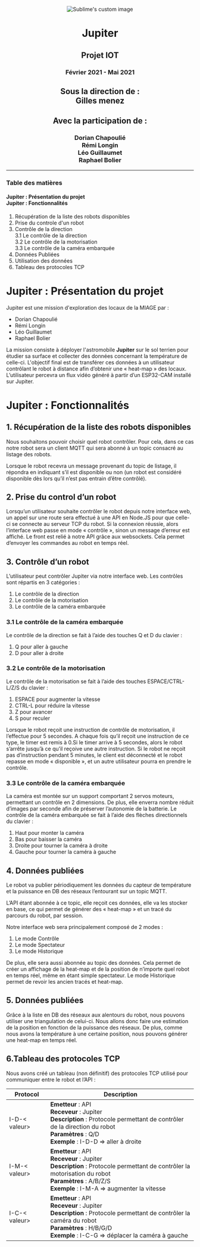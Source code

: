 
<p align="center">
  <img src="https://ak.picdn.net/shutterstock/videos/13894196/thumb/6.jpg" alt="Sublime's custom image"/>
</p>

<h1 align="center"> Jupiter </h1>
<h2 align="center">  Projet  IOT </h2>
<center> <h3> Février 2021 - Mai 2021 <h3> </center>
<h2 align="center">  Sous la direction de :
<br> Gilles menez</h2>

<h2 align="center">  Avec la participation de :</h2>
<center> <h3> Dorian Chapoulié <br> Rémi Longin <br> Léo Guillaumet <br> Raphael Bolier </h3> </center>

---

<h3> Table des matières </h3>

<h4>Jupiter : Présentation du projet
<br>
Jupiter : Fonctionnalités </h4>

1. Récupération de la liste des robots disponibles
2. Prise du controle d'un robot
3. Contrôle de la direction
<br>3.1 Le contrôle de la direction
<br>3.2 Le contrôle de la motorisation
<br>3.3 Le contrôle de la caméra embarquée
4. Données Publiées
5. Utilisation des données
6. Tableau des protocoles TCP


# Jupiter : Présentation du projet 

Jupiter est une mission d'exploration des locaux de la MIAGE par :
* Dorian Chapoulié
* Rémi Longin
* Léo Guillaumet
* Raphael Bolier

La mission consiste à déployer l'astromobile <b>Jupiter</b> sur le sol terrien pour étudier sa surface et collecter des données concernant la température de celle-ci.
L'objectif final est de transférer ces données à un utilisateur contrôlant le robot à distance afin d’obtenir une « heat-map » des locaux.
L’utilisateur percevra un flux vidéo généré à partir d’un ESP32-CAM installé sur Jupiter.

# Jupiter : Fonctionnalités

## 1. Récupération de la liste des robots disponibles

Nous souhaitons pouvoir choisir quel robot contrôler. Pour cela, dans ce cas notre robot sera un client MQTT qui sera abonné à un topic consacré au listage des robots.

Lorsque le robot recevra un message provenant du topic de listage, il répondra en indiquant s’il est disponible ou non (un robot est considéré disponible dès lors qu’il n’est pas entrain d’être contrôlé).

## 2. Prise du control d’un robot

Lorsqu’un utilisateur souhaite contrôler le robot depuis notre interface web, un appel sur une route sera effectué à une API en Node.JS pour que celle-ci se connecte au serveur TCP du robot. Si la connexion réussie, alors l’interface web passe en mode
« contrôle », sinon un message d’erreur est affiché.
Le front est relié à notre API grâce aux websockets. Cela permet d’envoyer les commandes au robot en temps réel.

## 3. Contrôle d’un robot

L’utilisateur peut contrôler Jupiter via notre interface web. Les contrôles sont répartis en 3 catégories :

1. Le contrôle de la direction
2. Le contrôle de la motorisation
3. Le contrôle de la caméra embarquée


### 3.1	Le contrôle de la caméra embarquée

Le contrôle de la direction se fait à l’aide des touches Q et D du clavier :

1. Q pour aller à gauche
2. D pour aller à droite

### 3.2	Le contrôle de la motorisation

Le contrôle de la motorisation se fait à l’aide des touches ESPACE/CTRL-L/Z/S du clavier :

1. ESPACE pour augmenter la vitesse
2. CTRL-L pour réduire la vitesse
3. Z pour avancer
4. S pour reculer

Lorsque le robot reçoit une instruction de contrôle de motorisation, il l’effectue pour
5 secondes. A chaque fois qu’il reçoit une instruction de ce type, le timer est remis à
0.Si le timer arrive à 5 secondes, alors le robot s’arrête jusqu’à ce qu’il reçoive une
autre instruction.
Si le robot ne reçoit pas d’instruction pendant 5 minutes, le client est déconnecté et le robot repasse en mode « disponible », et un autre utilisateur pourra en prendre le contrôle.

### 3.3	Le contrôle de la caméra embarquée

La caméra est montée sur un support comportant 2 servos moteurs, permettant un contrôle en 2 dimensions. De plus, elle enverra nombre réduit d’images par seconde afin de préserver l’autonomie de la batterie.
Le contrôle de la caméra embarquée se fait à l’aide des flèches directionnels du clavier :

1. Haut pour monter la caméra
2. Bas pour baisser la caméra
3. Droite pour tourner la caméra à droite
4. Gauche pour tourner la caméra à gauche

## 4. Données publiées

Le robot va publier périodiquement les données du capteur de température et la puissance en DB des réseaux l’entourant sur un topic MQTT.

L’API étant abonnée à ce topic, elle reçoit ces données, elle va les stocker en base, ce qui permet de générer des « heat-map » et un tracé du parcours du robot, par session.

Notre interface web sera principalement composé de 2 modes :

1. Le mode Contrôle
2. Le mode Spectateur
3. Le mode Historique

De plus, elle sera aussi abonnée au topic des données. Cela permet de créer un affichage de la heat-map et de la position de n’importe quel robot en temps réel, même en étant simple spectateur.
Le mode Historique permet de revoir les ancien tracés et heat-map.

## 5. Données publiées

Grâce à la liste en DB des réseaux aux alentours du robot, nous pouvons utiliser une triangulation de celui-ci. Nous allons donc faire une estimation de la position en fonction de la puissance des réseaux.
De plus, comme nous avons la température à une certaine position, nous pouvons générer une heat-map en temps réel.

## 6.Tableau des protocoles TCP

Nous avons créé un tableau (non définitif) des protocoles TCP utilisé pour communiquer entre le robot et l’API :

| Protocol | Description |
---------| --------- |
|I-D-< valeur> | <b>Emetteur </b> : API <br> <b>Receveur </b>: Jupiter <br> <b> Description </b> : Protocole permettant de contrôler de la direction du robot <br> <b>Paramètres </b> : Q/D <br> <b>Exemple </b> : I-D-D => aller à droite | 
|I-M-< valeur> |  <b>Emetteur </b> : API <br> <b>Receveur </b>: Jupiter <br> <b> Description </b> : Protocole permettant de contrôler la motorisation du robot <br> <b>Paramètres </b> : A/B/Z/S <br> <b>Exemple </b> : I-M-A => augmenter la vitesse |  
|I-C-< valeur> | <b>Emetteur </b> : API <br> <b>Receveur </b>: Jupiter <br> <b> Description </b> : Protocole permettant de contrôler la caméra du robot <br> <b>Paramètres </b> : H/B/G/D <br> <b>Exemple </b> : I-C-G => déplacer la caméra à gauche |  
